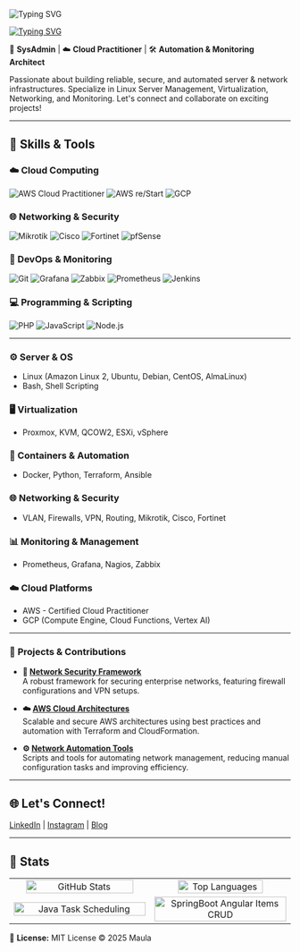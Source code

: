 <img src="https://readme-typing-svg.herokuapp.com?font=Arial&size=25&duration=5001&pause=1000&color=F7F7F7&random=false&width=600&lines=Hi+%F0%9F%91%8B%2C+my+name+is+Maula+Muhammad+" alt="Typing SVG" />


[![Typing SVG](https://readme-typing-svg.herokuapp.com?font=Hacker&pause=1000&color=29F7A9&background=23EBFF00&width=435&lines=Sysadmin+%7C+Cloud+%7C+Automation)](https://git.io/typing-svg)

🔐 **SysAdmin** | ☁️ **Cloud Practitioner** | 🛠️ **Automation & Monitoring Architect**

Passionate about building reliable, secure, and automated server & network infrastructures. Specialize in Linux Server Management, Virtualization, Networking, and Monitoring. Let's connect and collaborate on exciting projects!  

---

## 🔧 Skills & Tools

### ☁️ Cloud Computing
![AWS Cloud Practitioner](https://img.shields.io/badge/AWS-Cloud%20Practitioner-orange?logo=amazon-aws&style=flat-square)
![AWS re/Start](https://img.shields.io/badge/AWS-re%2FStart-orange?logo=amazon-aws&style=flat-square)
![GCP](https://img.shields.io/badge/GCP-Google%20Cloud-blue?logo=google-cloud&style=flat-square)

### 🌐 Networking & Security
![Mikrotik](https://img.shields.io/badge/Mikrotik-Network-red?style=flat-square)
![Cisco](https://img.shields.io/badge/Cisco-Network-blue?style=flat-square)
![Fortinet](https://img.shields.io/badge/Fortinet-Security-orange?style=flat-square)
![pfSense](https://img.shields.io/badge/pfSense-Firewall-lightgrey?style=flat-square)

### 🐳 DevOps & Monitoring
![Git](https://img.shields.io/badge/Git-Version%20Control-orange?logo=git&style=flat-square)
![Grafana](https://img.shields.io/badge/Grafana-Monitoring-orange?logo=grafana&style=flat-square)
![Zabbix](https://img.shields.io/badge/Zabbix-Monitoring-orange?logo=zabbix&style=flat-square)
![Prometheus](https://img.shields.io/badge/Prometheus-Monitoring-red?logo=prometheus&style=flat-square)
![Jenkins](https://img.shields.io/badge/Jenkins-CI%2FCD-red?logo=jenkins&style=flat-square)

### 💻 Programming & Scripting
![PHP](https://img.shields.io/badge/PHP-Programming-blue?logo=php&style=flat-square)
![JavaScript](https://img.shields.io/badge/JavaScript-Programming-yellow?logo=javascript&style=flat-square)
![Node.js](https://img.shields.io/badge/Node.js-Backend-green?logo=node.js&style=flat-square)

---

### ⚙️ Server & OS
- Linux (Amazon Linux 2, Ubuntu, Debian, CentOS, AlmaLinux)  
- Bash, Shell Scripting  

### 🖥 Virtualization
- Proxmox, KVM, QCOW2, ESXi, vSphere  

### 🐳 Containers & Automation
- Docker, Python, Terraform, Ansible  

### 🌐 Networking & Security
- VLAN, Firewalls, VPN, Routing, Mikrotik, Cisco, Fortinet  

### 📊 Monitoring & Management
- Prometheus, Grafana, Nagios, Zabbix  

### ☁️ Cloud Platforms
- AWS - Certified Cloud Practitioner  
- GCP (Compute Engine, Cloud Functions, Vertex AI)

---

### 🚀 **Projects & Contributions**

- **🔗 [Network Security Framework](#)**  
  A robust framework for securing enterprise networks, featuring firewall configurations and VPN setups.

- **☁️ [AWS Cloud Architectures](#)**  
  Scalable and secure AWS architectures using best practices and automation with Terraform and CloudFormation.

- **⚙️ [Network Automation Tools](#)**  
  Scripts and tools for automating network management, reducing manual configuration tasks and improving efficiency.

---

## 🌐 Let's Connect!

[LinkedIn](https://www.linkedin.com/) | [Instagram](https://www.instagram.com/) | [Blog](https://yourblog.example.com)  

---

## 🚀 **Stats**

<table>
  <tr>
    <td align="center" width="50%">
      <img src="https://github-readme-stats.vercel.app/api?username=maumhmd-sh&show_icons=true&line_height=30&rank_icon=github&show=discussions_answered&theme=tokyonight" alt="GitHub Stats" width="90%"/>
    </td>
    <td align="center" width="50%">
      <img src="https://github-readme-stats.vercel.app/api/top-langs/?username=maumhmd-sh&layout=compact&langs_count=9&theme=tokyonight" alt="Top Languages" width="80%" height="70%"/>
    </td>
  </tr>
  <tr>
    <td align="center" width="50%">
      <a href="https://github.com/walidbosso/Java_Task_Scheduling">
        <img src="https://github-readme-stats.vercel.app/api/pin/?username=walidbosso&repo=Java_Task_Scheduling&theme=tokyonight" alt="Java Task Scheduling" width="100%"/>
      </a>
    </td>
    <td align="center" width="50%">
      <a href="https://github.com/walidbosso/SpringBoot-Angular-Items-CRUD">
        <img src="https://github-readme-stats.vercel.app/api/pin/?username=walidbosso&repo=SpringBoot-Angular-Items-CRUD&theme=tokyonight" alt="SpringBoot Angular Items CRUD" width="100%"/>
      </a>
    </td>
  </tr>
</table>

📝 **License:** MIT License © 2025 Maula
